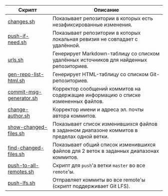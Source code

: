 | Скрипт  | Описание |
| ------------- | ------------- |
| [changes.sh](changes.sh) | Показывает репозитории в которых есть незафиксированные изменения. |
| [push-if-need.sh](push-if-need.sh) | Показывает репозитории в которых локальная ревизия не совпадает с удалённой. |
| [urls.sh](urls.sh) | Генерирует Markdown-таблицу со списком удалённых источников для найденных репозиториев. |
| [gen-repo-list-html.sh](gen-repo-list-html.sh) | Генерирует HTML-таблицу со списком Git-репозиториев. |
| [commit-msg-generator.sh](commit-msg-generator.sh) | Корректор сообщений коммитов на содержащие информацию о списке измененных файлов. |
| [change-author.sh](change-author.sh) | Корректор имени и адреса эл. почты автора коммитов. |
| [show-changed-files.sh](show-changed-files.sh) | Показывает список изменившихся файлов в заданном диапазоне коммитов в пределах одной ветки. |
| [find-changed-files.sh](find-changed-files.sh) | Показывает общий список изменившихся файлов для 2 веток в заданных диапазонах коммитов. |
| [push-to-all-remotes.sh](push-to-all-remotes.sh) | Скрипт для ```push```'а ветки ```master``` во все ```remote```'ы. |
| [push-lfs.sh](push-lfs.sh) | Отправляет коммиты во все remote'ы (скрипт поддерживает Git LFS). |
